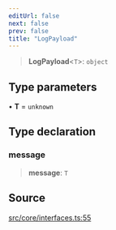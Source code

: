 ```yaml
---
editUrl: false
next: false
prev: false
title: "LogPayload"
---
```


> **LogPayload**\<`T`\>: `object`

## Type parameters

• **T** = `unknown`

## Type declaration

### message

> **message**: `T`

## Source

[src/core/interfaces.ts:55](https://github.com/sern-handler/handler/blob/45665292ae99b70b419575eef2271e29523a30e0/src/core/interfaces.ts#L55)
